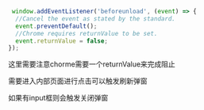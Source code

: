 ```js
 window.addEventListener('beforeunload', (event) => {
  //Cancel the event as stated by the standard.
  event.preventDefault();
  //Chrome requires returnValue to be set.
  event.returnValue = false;
});
```

这里需要注意chorme需要一个returnValue来完成阻止

需要进入内部页面进行点击可以触发刷新弹窗

如果有input框则会触发关闭弹窗